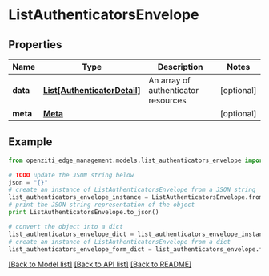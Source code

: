 # ListAuthenticatorsEnvelope


## Properties
Name | Type | Description | Notes
------------ | ------------- | ------------- | -------------
**data** | [**List[AuthenticatorDetail]**](AuthenticatorDetail.md) | An array of authenticator resources | [optional] 
**meta** | [**Meta**](Meta.md) |  | [optional] 

## Example

```python
from openziti_edge_management.models.list_authenticators_envelope import ListAuthenticatorsEnvelope

# TODO update the JSON string below
json = "{}"
# create an instance of ListAuthenticatorsEnvelope from a JSON string
list_authenticators_envelope_instance = ListAuthenticatorsEnvelope.from_json(json)
# print the JSON string representation of the object
print ListAuthenticatorsEnvelope.to_json()

# convert the object into a dict
list_authenticators_envelope_dict = list_authenticators_envelope_instance.to_dict()
# create an instance of ListAuthenticatorsEnvelope from a dict
list_authenticators_envelope_form_dict = list_authenticators_envelope.from_dict(list_authenticators_envelope_dict)
```
[[Back to Model list]](../README.md#documentation-for-models) [[Back to API list]](../README.md#documentation-for-api-endpoints) [[Back to README]](../README.md)


